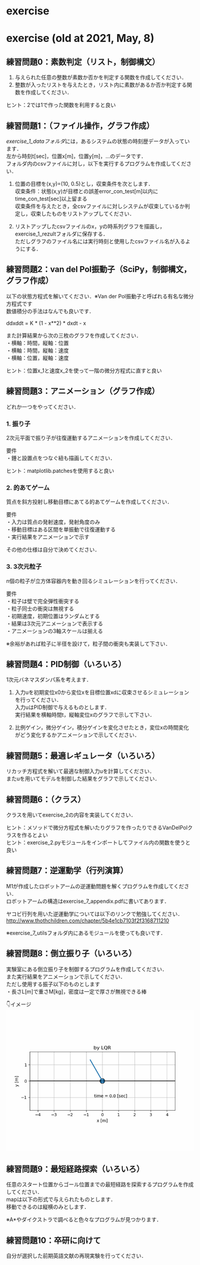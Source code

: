 # exercise 

# exercise (old at 2021, May, 8)

## 練習問題0：素数判定（リスト，制御構文）
1. 与えられた任意の整数が素数か否かを判定する関数を作成してください．
2. 整数が入ったリストを与えたとき，リスト内に素数があるか否か判定する関数を作成してください．

ヒント：2では1で作った関数を利用すると良い


## 練習問題1：（ファイル操作，グラフ作成）
*exercise_1_dataフォルダ*には，あるシステムの状態の時刻歴データが入っています．  
左から時刻t[sec]，位置x[m]，位置y[m]，...のデータです．  
フォルダ内のcsvファイルに対し，以下を実行するプログラムを作成してください．  

1. 位置の目標を(x,y)=(10, 0.5)とし，収束条件を次とします．  
収束条件：状態(x,y)が目標との誤差error_con_test[m]以内にtime_con_test[sec]以上留まる  
収束条件を与えたとき，全csvファイルに対しシステムが収束しているか判定し，収束したものをリストアップしてください．  

2. リストアップしたcsvファイルのx，yの時系列グラフを描画し，exercise_1_rezultフォルダに保存する．  
ただしグラフのファイル名には実行時刻と使用したcsvファイル名が入るようにする．  


## 練習問題2：van del Pol振動子（SciPy，制御構文，グラフ作成）
以下の状態方程式を解いてください．※Van der Pol振動子と呼ばれる有名な微分方程式です  
数値積分の手法はなんでも良いです．  

ddxddt = K * (1 - x**2) * dxdt - x  

また計算結果から次の三枚のグラフを作成してください．  
・横軸：時間，縦軸：位置  
・横軸：時間，縦軸：速度  
・横軸：位置，縦軸：速度  

ヒント：位置x_1と速度x_2を使って一階の微分方程式に直すと良い  


## 練習問題3：アニメーション（グラフ作成）
どれか一つをやってください．  


### 1. 振り子
2次元平面で振り子が往復運動するアニメーションを作成してください．  

要件  
・錘と設置点をつなぐ紐も描画してください．  

ヒント：matplotlib.patchesを使用すると良い  


### 2. 的あてゲーム
質点を斜方投射し移動目標にあてる的あてゲームを作成してください．  

要件  
・入力は質点の発射速度，発射角度のみ  
・移動目標はある区間を単振動で往復運動する  
・実行結果をアニメーションで示す  

その他の仕様は自分で決めてください．  


### 3. 3次元粒子
n個の粒子が立方体容器内を動き回るシミュレーションを行ってください．  

要件  
・粒子は壁で完全弾性衝突する  
・粒子同士の衝突は無視する  
・初期速度，初期位置はランダムとする  
・結果は3次元アニメーションで表示する  
・アニメーションの3軸スケールは揃える  

※余裕があれば粒子に半径を設けて，粒子間の衝突も実装して下さい．  


## 練習問題4：PID制御（いろいろ）
1次元バネマスダンパ系を考えます．  

1. 入力uを初期変位x0から変位xを目標位置xdに収束させるシミュレーションを行ってください．  
入力uはPID制御で与えるものとします．  
実行結果を横軸時間t，縦軸変位xのグラフで示して下さい．  

2. 比例ゲイン，微分ゲイン，積分ゲインを変化させたとき，変位xの時間変化がどう変化するかアニメーションで示してください．  


## 練習問題5：最適レギュレータ（いろいろ）
リカッチ方程式を解いて最適な制御入力uを計算してください．  
またuを用いてモデルを制御した結果をグラフで示してください．  


## 練習問題6：（クラス）
クラスを用いてexercise_2の内容を実装してください．  

ヒント：メソッドで微分方程式を解いたりグラフを作ったりできるVanDelPolクラスを作るとよい  
ヒント：exercise_2.pyモジュールをインポートしてファイル内の関数を使うと良い  


## 練習問題7：逆運動学（行列演算）
M1が作成したロボットアームの逆運動問題を解くプログラムを作成してください．  
ロボットアームの構造はexercise_7_appendix.pdfに書いてあります．  

ヤコビ行列を用いた逆運動学については以下のリンクで勉強してください．  
<http://www.thothchildren.com/chapter/5b4e1cb7103f2f3168711210>

※exercise_7_utilsフォルダ内にあるモジュールを使っても良いです．  


## 練習問題8：倒立振り子（いろいろ）
実験室にある倒立振り子を制御するプログラムを作成してください．  
また実行結果をアニメーションで示してください．  
ただし使用する振子以下のものとします  
・長さL[m]で重さM[kg]，密度は一定で厚さが無視できる棒  

👇イメージ  
<img src="https://github.com/YoshimitsuMatsutaIe/ans_2021/blob/main/misc/exercise_8__by_LQR.gif" alt="ani" title="pendulum">




## 練習問題9：最短経路探索（いろいろ）
任意のスタート位置からゴール位置までの最短経路を探索するプログラムを作成してください．  
mapは以下の形式で与えられたものとします．  
移動できるのは縦横のみとします．  

※A*やダイクストラで調べると色々なプログラムが見つかります．  


## 練習問題10：卒研に向けて
自分が選択した前期英語文献の再現実験を行ってください．  